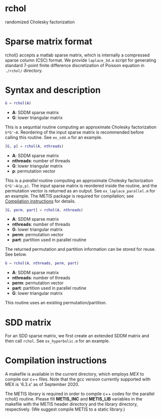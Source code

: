 # rchol
randomized Cholesky factorization

# Sparse matrix format
rchol() accepts a matlab sparse matrix, which is internally a compressed sparse column (CSC) format. We provide `laplace_3d.m` script for generating standard 7-point finite difference discretization of Poisson equation in `./rchol/` directory.

# Syntax and description
```matlab
G = rchol(A)
```

- **A**: SDDM sparse matrix 
- **G**: lower triangular matrix

This is a sequntial routine computing an approximate Cholesky factorization `G*G'~A`. Reordering of the input sparse matrix is recommended before calling this routine. See `ex_sdd.m` for an example.

```matlab
[G, p] = rchol(A, nthreads)
```

- **A**: SDDM sparse matrix 
- **nthreads**: number of threads
- **G**: lower triangular matrix
- **p**: permutation vector

This is a *parallel* routine computing an approximate Cholesky factorization `G*G'~A(p,p)`. The input sparse matrix is reordered inside the routine, and the permutation vector is returned as an output. See `ex_laplace_parallel.m` for an example. The METIS package is required for compilation; see [Compilation instructions](#compilation-instructions) for details.

```matlab
[G, perm, part] = rchol(A, nthreads)
```

- **A**: SDDM sparse matrix 
- **nthreads**: number of threads
- **G**: lower triangular matrix
- **perm**: permutation vector
- **part**: partition used in parallel routine

The returned permutation and partition information can be stored for reuse. See below. 

```matlab
G = rchol(A, nthreads, perm, part)
```

- **A**: SDDM sparse matrix 
- **nthreads**: number of threads
- **perm**: permutation vector
- **part**: partition used in parallel routine
- **G**: lower triangular matrix

This routine uses an existing permutation/partition.


# SDD matrix
For an SDD sparse matrix, we first create an extended SDDM matrix and then call `rchol`. See `ex_hyperbolic.m` for an example.

# Compilation instructions
A makefile is available in the current directory, which employs *MEX* to compile our c++ files. Note that the gcc version currently supported with MEX is '6.3.x' as of September 2020.

The METIS library is required in order to compile c++ codes for the parallel rchol() routine. Please fill **METIS_INC** and **METIS_LIB** variables in the makefile with the METIS header directory and the library directory, respectively. (We suggest compile METIS to a static library.)

<!--

Matlab interface:

rchol inputs:

The rchol function takes two inputs. The first input is the sparse SDDM matrix, which is a mandatory input. If the second input is not given, then the factorization will be sequencial. In this case, if users want to use a particular permuation, then they should permute the first input before passing it into the function.

The second input (optional) is for multithreading purpose; it specifies the number of threads to be used during the execution of the parallel factorization. The second input should be strictly greater than 0 and a power of 2.

In the special case that the input thread number is 1, the method will be equivalent to the sequential method. In other words, the function behaves as if the second input is nonexistent at all. 


rchol outputs:

rchol returns two outputs. The first output is the Cholesky factor, the second output is the permutation used within rchol. If the thread number is not supplied or is equal to 1, then the returned permuation will simply be a vector from 1 to n, where n is the length of the matrix. However, if thread number is anything other than 1, meaning that parallelization is used, then the function will permute the given SDDM matrix first before factorization. This is necessary because in order to multi-thread the method, we would need to do graph partitioning. The permutation used internally within the function will be returned. Hence, when using pcg, the users will need to supply it with a permuted system, in which the permutation used should be the one returned by rchol.
-->



